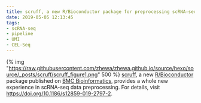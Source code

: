 ```yaml
---
title: scruff, a new R/Bioconductor package for preprocessing scRNA-seq data
date: 2019-05-05 12:13:45
tags:
- scRNA-seq
- pipeline
- UMI
- CEL-Seq
---
```

{% img "https://raw.githubusercontent.com/zhewa/zhewa.github.io/source/hexo/source/_posts/scruff/scruff_figure1.png" 500 %}<!-- more -->
[scruff](https://doi.org/10.1186/s12859-019-2797-2), a new [R/Bioconductor](http://bioconductor.org/packages/scruff/) package published on [BMC Bioinformatics](https://bmcbioinformatics.biomedcentral.com/), provides a whole new experience in scRNA-seq data preprocessing. For details, visit https://doi.org/10.1186/s12859-019-2797-2.
